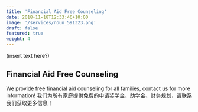 ```yaml
---
title: 'Financial Aid Free Counseling'
date: 2018-11-18T12:33:46+10:00
image: '/services/noun_591323.png'
draft: false
featured: true
weight: 4
---
```


(insert text here?)

## Financial Aid Free Counseling

We provide free financial aid counseling for all families, contact us for more
information!
我们为所有家庭提供免费的申请奖学金、助学金、财务规划，请联系我们获取更多信息！
